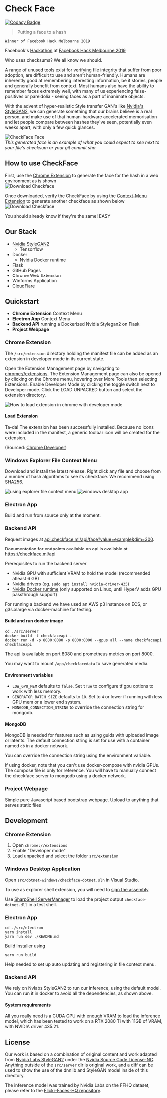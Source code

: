 # Check Face

[![Codacy Badge](https://api.codacy.com/project/badge/Grade/cfdfc39a457c4a68a1fce72b3f357a86)](https://app.codacy.com/app/cdilga/checkface?utm_source=github.com&utm_medium=referral&utm_content=check-face/checkface&utm_campaign=Badge_Grade_Dashboard)

 > Putting a face to a hash

`Winner of Facebook Hack Melbourne 2019`


Facebook's [Hackathon](https://www.facebook.com/hackathon/) at [Facebook Hack Melbourne 2019](https://www.facebook.com/events/408587233300017/)

Who uses checksums? We all know we should.

A range of unused tools exist for verifying file integrity that suffer from poor adoption, are difficult to use and aren't human-friendly.
Humans are inherently good at remembering interesting information, be it stories, people and generally benefit from context. Most humans also have the ability to remember faces extremely well, with many of us experiencing false-positives or pareidolia - seeing faces as a part of inanimate objects.

With the advent of hyper-realistic Style transfer GAN's like [Nvidia's StyleGAN2](https://github.com/NVlabs/stylegan2), we can generate something that our brains believe is a real person, and make use of that human-hardware accelerated memorisation and let people compare between hashes they've seen, potentially even weeks apart, with only a few quick glances.


![CheckFace Face](/docs/assets/images/face.jpg)  
*This generated face is an example of what you could expect to see next to your file's checksum or your git commit sha.*

## How to use CheckFace

First, use the [Chrome Extension](https://chrome.google.com/webstore/detail/check-face/pbfneacmjmcjdbeonggmoanjpaklahfk) to generate the face for the hash in a web environment as is shown  
![Download Checkface](/docs/assets/images/screenshots/download.gif)

Once downloaded, verify the CheckFace by using the [Context-Menu Extension](https://github.com/check-face/checkface/releases) to generate another checkface as shown below  
![Download Checkface](/docs/assets/images/screenshots/verify.gif)

You should already know if they're the same! EASY

## Our Stack
   - [Nvidia StyleGAN2](https://github.com/NVlabs/stylegan2)
     - Tensorflow
   - Docker
     - Nvidia Docker runtime
   - Flask
   - GitHub Pages
   - Chrome Web Extension
   - Winforms Application
   - CloudFlare


## Quickstart

 - **Chrome Extension** Context Menu
 - **Electron App** Context Menu
 - **Backend API** running a Dockerized Nvidia Stylegan2 on Flask
 - **Project Webpage**

### Chrome Extension

The `/src/extension` directory holding the manifest file can be added as an extension in developer mode in its current state.

Open the Extension Management page by navigating to [chrome://extensions](chrome://extensions).
The Extension Management page can also be opened by clicking on the Chrome menu, hovering over More Tools then selecting Extensions.
Enable Developer Mode by clicking the toggle switch next to Developer mode.
Click the LOAD UNPACKED button and select the extension directory.

![How to load extension in chrome with developer mode](https://developer.chrome.com/static/images/get_started/load_extension.png)


#### Load Extension

Ta-da! The extension has been successfully installed. Because no icons were included in the manifest, a generic toolbar icon will be created for the extension.

(Sourced: [Chrome Developer](https://developer.chrome.com/extensions/getstarted))

### Windows Explorer File Context Menu

Download and install the latest release.
Right click any file and choose from a number of hash algorithms to see its checkface.
We recommend using SHA256.

![using explorer file context menu](/docs/assets/images/screenshots/explorer-context-menu.jpg)
![windows desktop app](/docs/assets/images/screenshots/checkface-dotnet-example.jpg)

### Electron App

Build and run from source only at the moment.

### Backend API

Request images at [api.checkface.ml/api/face?value=example&dim=300](https://api.checkface.ml/api/face?value=example&dim=300).

Documentation for endpoints available on api is available at https://checkface.ml/api

Prerequisites to run the backend server

  - Nvidia GPU with sufficient VRAM to hold the model (recommended atleast 6 GB)
  - Nvidia drivers (eg. `sudo apt install nvidia-driver-435`)
  - [Nvidia Docker runtime](https://github.com/NVIDIA/nvidia-docker) (only supported on Linux, until HyperV adds GPU passthrough support)

For running a backend we have used an AWS p3 instance on ECS, or g3s.xlarge via docker-machine for testing.

#### Build and run docker image
```console
cd ./src/server
docker build -t checkfaceapi .
docker run -d -p 8080:8080 -p 8000:8000 --gpus all --name checkfaceapi checkfaceapi
```

The api is available on port 8080 and prometheus metrics on port 8000.

You may want to mount `/app/checkfacedata` to save generated media.
#### Environment variables

 - `LOW_GPU_MEM` defaults to `false`. Set `true` to configure tf gpu options to work with less memory.
 - `GENERATOR_BATCH_SIZE` defaults to `10`. Set to `4` or lower if running with less GPU mem or a lower end system.
 - `MONGODB_CONNECTION_STRING` to override the connection string for mongodb.

#### MongoDB
MongoDB is needed for features such as using guids with uploaded image or latents. The default connection string is set for use with a container named `db` in a docker network.

You can override the connection string using the environment variable.

If using docker, note that you can't use docker-compose with nvidia GPUs. The compose file is only for reference. You will have to manually connect the checkface server to mongodb using a docker network.

### Project Webpage

Simple pure Javascript based bootstrap webpage. Upload to anything that serves static files

## Development

### Chrome Extension

1. Open `chrome://extensions`
2. Enable "Developer mode"
3. Load unpacked and select the folder `src/extension`

### Windows Desktop Application

Open `src/dotnet-windows/checkface-dotnet.sln` in Visual Studio.

To use as explorer shell extension, you will need to [sign the assembly](https://docs.microsoft.com/en-us/visualstudio/ide/managing-assembly-and-manifest-signing?view=vs-2019#how-to-sign-an-assembly-in-visual-studio).

Use [SharpShell ServerManager](https://github.com/dwmkerr/sharpshell/releases) to load the project output `checkface-dotnet.dll` in a test shell.

### Electron App

```console
cd ./src/electron
yarn install
yarn run dev ./README.md
```

Build installer using

```console
yarn run build
```

Help needed to set up auto updating and registering in file context menu.

### Backend API

We rely on Nvlabs StyleGAN2 to run our inference, using the default model.
You can run it in docker to avoid all the dependencies, as shown above.

#### System requirements

All you really need is a CUDA GPU with enough VRAM to load the inference model, which has been tested to work on a RTX 2080 Ti with 11GB of VRAM, with NVIDIA driver 435.21.

## License

Our work is based on a combination of original content and work adapted from [Nvidia Labs StyleGAN2](https://github.com/NVlabs/stylegan2) under the [Nvidia Source Code License-NC](https://github.com/NVlabs/stylegan2/blob/master/LICENSE.txt). Anything outside of the `src/server` dir is original work, and a diff can be used to show the use of the dnnlib and StyleGAN model inside of this directory.

The inference model was trained by Nvidia Labs on the FFHQ dataset, please refer to the [Flickr-Faces-HQ repository](http://stylegan.xyz/ffhq).
